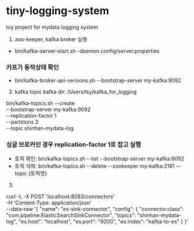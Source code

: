 # tiny-logging-system
toy project for mydata logging system


1. zoo-keeper, kafka broker 실행
- bin/kafka-server-start.sh -daemon config/server.properties

### 카프가 동작상태 확인
- bin/kafka-broker-api-versions.sh --bootstrap-server my-kafka:9092


2. kafka topic
kafka dir: /Users/lsy/kafka_for_logging

bin/kafka-topics.sh --create \
--bootstrap-server my-kafka:9092 \
--replication-factor 1 \
--partitions 3 \
--topic shinhan-mydata-log

### 싱글 브로커인 경우 replication-factor 1로 잡고 실행
- 토픽 확인: bin/kafka-topics.sh --list --bootstrap-server my-kafka:9092
- 토픽 삭제: bin/kafka-topics.sh --delete --zookeeper my-kafka:2181 --topic {토픽명}

3. 

curl -L -X POST 'localhost:8083/connectors' \
-H 'Content-Type: application/json' \
--data-raw '{
    "name": "es-sink-connector",
    "config": {
        "connector.class": "com.pipeline.ElasticSearchSinkConnector",
        "topics": "shinhan-mydata-log",
        "es.host": "localhost",
        "es.port": "9200",
        "es.index": "kafka-to-es"
    }
}'